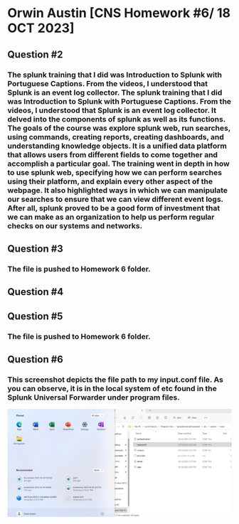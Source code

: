 # Orwin Austin [CNS Homework #6/ 18 OCT 2023]

## Question #2
### The splunk training that I did was Introduction to Splunk with Portuguese Captions. From the videos, I understood that Splunk is an event log collector. The splunk training that I did was Introduction to Splunk with Portuguese Captions. From the videos, I understood that Splunk is an event log collector. It delved into the components of splunk as well as its functions. The goals of the course was explore splunk web, run searches, using commands, creating reports, creating dashboards, and understanding knowledge objects.  It is a unified data platform that allows users from different fields to come together and accomplish a particular goal. The training went in depth in how to use splunk web, specifying how we can perform searches using their platform, and explain every other aspect of the webpage. It also highlighted ways in which we can manipulate our searches to ensure that we can view different event logs. After all, splunk proved to be a good form of investment that we can make as an organization to help us perform regular checks on our systems and networks. 


## Question #3
### The file is pushed to Homework 6 folder.



## Question #4


## Question #5
### The file is pushed to Homework 6 folder. 


## Question #6
### This screenshot depicts the file path to my input.conf file. As you can observe, it is in the local system of etc found in the Splunk Universal Forwarder under program files. 


![Screenshot 1](file_location.png)

